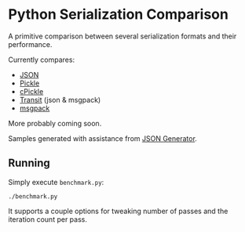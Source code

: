 # Python Serialization Comparison

A primitive comparison between several serialization formats and their performance.

Currently compares:

 - [JSON](https://docs.python.org/2/library/json.html)
 - [Pickle](https://docs.python.org/2/library/pickle.html)
 - [cPickle](https://docs.python.org/2/library/pickle.html#module-cPickle)
 - [Transit](https://github.com/cognitect/transit-python) (json & msgpack)
 - [msgpack](https://github.com/msgpack/msgpack-python)

More probably coming soon.

Samples generated with assistance from [JSON Generator](http://www.json-generator.com/).

## Running

Simply execute `benchmark.py`:

```
./benchmark.py
```

It supports a couple options for tweaking number of passes and the iteration count per pass.


